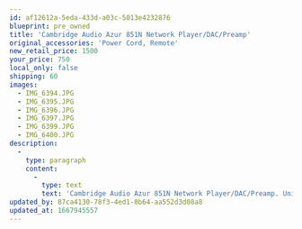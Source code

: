 ```yaml
---
id: af12612a-5eda-433d-a03c-5013e4232876
blueprint: pre_owned
title: 'Cambridge Audio Azur 851N Network Player/DAC/Preamp'
original_accessories: 'Power Cord, Remote'
new_retail_price: 1500
your_price: 750
local_only: false
shipping: 60
images:
  - IMG_6394.JPG
  - IMG_6395.JPG
  - IMG_6396.JPG
  - IMG_6397.JPG
  - IMG_6399.JPG
  - IMG_6400.JPG
description:
  -
    type: paragraph
    content:
      -
        type: text
        text: 'Cambridge Audio Azur 851N Network Player/DAC/Preamp. Unit is in excellent physical and functional condition, but no original box and packing. Sold as new for $1,500.00'
updated_by: 87ca4130-78f3-4ed1-8b64-aa552d3d08a8
updated_at: 1667945557
---
```

